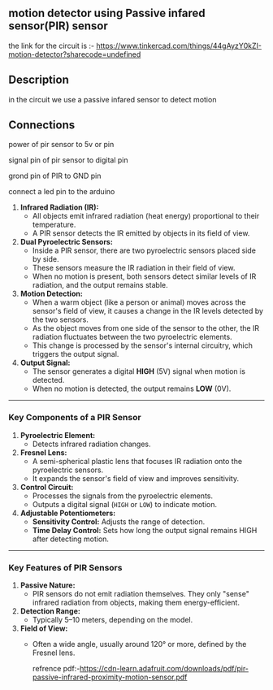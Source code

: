 ## motion detector using Passive infared sensor(PIR) sensor
the link for the circuit is :- https://www.tinkercad.com/things/44gAyzY0kZI-motion-detector?sharecode=undefined
## Description
in the circuit we use a passive infared sensor to detect motion

## Connections

power of pir sensor to 5v or pin

signal pin of pir sensor to digital pin

grond pin of PIR to GND pin

connect a led pin to the arduino

1. **Infrared Radiation (IR):**
    - All objects emit infrared radiation (heat energy) proportional to their temperature.
    - A PIR sensor detects the IR emitted by objects in its field of view.
2. **Dual Pyroelectric Sensors:**
    - Inside a PIR sensor, there are two pyroelectric sensors placed side by side.
    - These sensors measure the IR radiation in their field of view.
    - When no motion is present, both sensors detect similar levels of IR radiation, and the output remains stable.
3. **Motion Detection:**
    - When a warm object (like a person or animal) moves across the sensor's field of view, it causes a change in the IR levels detected by the two sensors.
    - As the object moves from one side of the sensor to the other, the IR radiation fluctuates between the two pyroelectric elements.
    - This change is processed by the sensor's internal circuitry, which triggers the output signal.
4. **Output Signal:**
    - The sensor generates a digital **HIGH** (5V) signal when motion is detected.
    - When no motion is detected, the output remains **LOW** (0V).

---

### **Key Components of a PIR Sensor**

1. **Pyroelectric Element:**
    - Detects infrared radiation changes.
2. **Fresnel Lens:**
    - A semi-spherical plastic lens that focuses IR radiation onto the pyroelectric sensors.
    - It expands the sensor's field of view and improves sensitivity.
3. **Control Circuit:**
    - Processes the signals from the pyroelectric elements.
    - Outputs a digital signal (`HIGH` or `LOW`) to indicate motion.
4. **Adjustable Potentiometers:**
    - **Sensitivity Control:** Adjusts the range of detection.
    - **Time Delay Control:** Sets how long the output signal remains HIGH after detecting motion.

---

### **Key Features of PIR Sensors**

1. **Passive Nature:**
    - PIR sensors do not emit radiation themselves. They only "sense" infrared radiation from objects, making them energy-efficient.
2. **Detection Range:**
    - Typically 5–10 meters, depending on the model.
3. **Field of View:**
    - Often a wide angle, usually around 120° or more, defined by the Fresnel lens.
  
      refrence pdf:-https://cdn-learn.adafruit.com/downloads/pdf/pir-passive-infrared-proximity-motion-sensor.pdf
